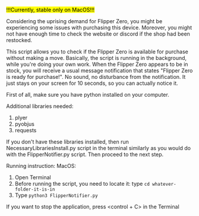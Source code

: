 <mark>!!!Currently, stable only on MacOS!!!</mark>

Considering the uprising demand for Flipper Zero, you might be experiencing some issues with purchasing this device. 
Moreover, you might not have enough time to check the website or discord if the shop had been restocked.

This script allows you to check if the Flipper Zero is available for purchase without making a move. Basically, the
script is running in the background, while you're doing your own work. When the Flipper Zero appears to be in stock,
you will receive a usual message notification that states "Flipper Zero is ready for purchase!". No sound, no disturbance
from the notification. It just stays on your screen for 10 seconds, so you can actually notice it.

First of all, make sure you have python installed on your computer.

Additional libraries needed:
    <ol>
    <li> plyer </li>
    <li> pyobjus </li>
    <li> requests </li>
    </ol>

If you don't have these libraries installed, then run NecessaryLibrariesInstall.py script in the terminal similarly as you 
would do with the FlipperNotifier.py script. Then proceed to the next step.

Running instruction:
    MacOS:
         <ol>
         <li> Open Terminal </li>
         <li> Before running the script, you need to locate it: type `cd whatever-folder-it-is-in` </li>
         <li> Type `python3 FlipperNotifier.py` </li>
         </ol>
        If you want to stop the application, press <control + C> in the Terminal

